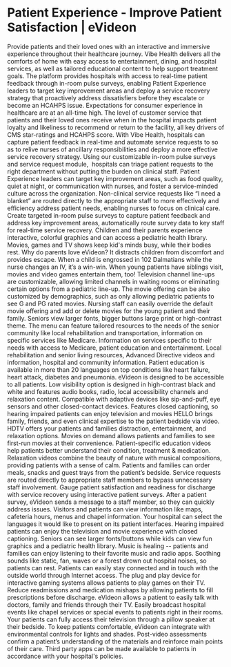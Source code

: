 # Patient Experience - Improve Patient Satisfaction | eVideon

Provide patients and their loved ones with an interactive and immersive experience throughout their healthcare journey. Vibe Health delivers all the comforts of home with easy access to entertainment, dining, and hospital services, as well as tailored educational content to help support treatment goals. The platform provides hospitals with access to real-time patient feedback through in-room pulse surveys, enabling Patient Experience leaders to target key improvement areas and deploy a service recovery strategy that proactively address dissatisfiers before they escalate or become an HCAHPS issue.
Expectations for consumer experience in healthcare are at an all-time high. The level of customer service that patients and their loved ones receive when in the hospital impacts patient loyalty and likeliness to recommend or return to the facility, all key drivers of CMS star-ratings and HCAHPS score.
With Vibe Health, hospitals can capture patient feedback in real-time and automate service requests to so as to relive nurses of ancillary responsibilities and deploy a more effective service recovery strategy.
Using our customizable in-room pulse surveys and service request module,  hospitals can triage patient requests to the right department without putting the burden on clinical staff. Patient Experience leaders can target key improvement areas, such as food quality, quiet at night, or communication with nurses, and foster a service-minded culture across the organization.
Non-clinical service requests like “I need a blanket” are routed directly to the appropriate staff to more effectively and efficiency address patient needs, enabling nurses to focus on clinical care.
Create targeted in-room pulse surveys to capture patient feedback and address key improvement areas, automatically route survey data to key staff for real-time service recovery.
Children and their parents experience interactive, colorful graphics and can access a pediatric health library. Movies, games and TV shows keep kid's minds busy, while their bodies rest. Why do parents love eVideon? It distracts children from discomfort and provides escape. When a child is engrossed in 102 Dalmatians while the nurse changes an IV, it’s a win-win. When young patients have siblings visit, movies and video games entertain them, too!
Television channel line-ups are customizable, allowing limited channels in waiting rooms or eliminating certain options from a pediatric line-up. The movie offering can be also customized by demographics, such as only allowing pediatric patients to see G and PG rated movies.
Nursing staff can easily override the default movie offering and add or delete movies for the young patient and their family.
Seniors view larger fonts, bigger buttons large print or high-contrast theme. The menu can feature tailored resources to the needs of the senior community like local rehabilitation and transportation, information on specific services like Medicare.
Information on services specific to their needs with access to Medicare, patient education and entertainment. Local rehabilitation and senior living resources, Advanced Directive videos and information, hospital and community information.
Patient education is available in more than 20 languages on top conditions like heart failure, heart attack, diabetes and pneumonia.
eVideon is designed to be accessible to all patients.
Low visibility option is designed in high-contrast black and white and features audio books, radio, local accessibility channels and relaxation content.
Compatible with adaptive devices like sip-and-puff, eye sensors and other closed-contact devices.
Features closed captioning, so hearing impaired patients can enjoy television and movies
‍
HELLO brings family, friends, and even clinical expertise to the patient bedside via video.
HDTV offers your patients and families distraction, entertainment, and relaxation options.
Movies on demand allows patients and families to see first-run movies at their convenience.
Patient-specific education videos help patients better understand their condition, treatment & medication.
Relaxation videos combine the beauty of nature with musical compositions, providing patients with a sense of calm.
Patients and families can order meals, snacks and guest trays from the patient’s bedside.
Service requests are routed directly to appropriate staff members to bypass unnecessary staff involvement.
Gauge patient satisfaction and readiness for discharge with service recovery using interactive patient surveys.
After a patient survey, eVideon sends a message to a staff member, so they can quickly address issues.
Visitors and patients can view information like maps, cafeteria hours, menus and chapel information.
Your hospital can select the languages it would like to present on its patient interfaces.
Hearing impaired patients can enjoy the television and movie experience with closed captioning.
Seniors can see larger fonts/buttons while kids can view fun graphics and a pediatric health library.
Music is healing -- patients and families can enjoy listening to their favorite music and radio apps.
Soothing sounds like static, fan, waves or a forest drown out hospital noises, so patients can rest.
Patients can easily stay connected and in touch with the outside world through Internet access.
The plug and play device for interactive gaming systems allows patients to play games on their TV.
Reduce readmissions and medication mishaps by allowing patients to fill prescriptions before discharge.
eVideon allows a patient to easily talk with doctors, family and friends through their TV.
Easily broadcast hospital events like chapel services or special events to patients right in their rooms.
Your patients can fully access their television through a pillow speaker at their bedside.
To keep patients comfortable, eVideon can integrate with environmental controls for lights and shades.
Post-video assessments confirm a patient’s understanding of the materials and reinforce main points of their care.
Third party apps can be made available to patients in accordance with your hospital's policies.